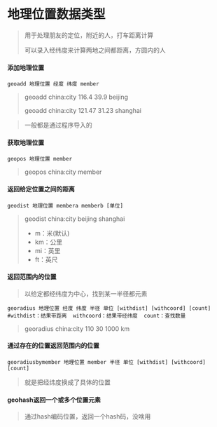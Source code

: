 # 地理位置数据类型

> 用于处理朋友的定位，附近的人，打车距离计算
>
> 可以录入经纬度来计算两地之间都距离，方圆内的人



#### 添加地理位置

```
geoadd 地理位置 经度 纬度 member
```

> geoadd china:city 116.4 39.9 beijing
>
> geoadd china:city 121.47 31.23 shanghai

> 一般都是通过程序导入的

#### 获取地理位置

```
geopos 地理位置 member
```

> geopos china:city member

#### 返回给定位置之间的距离

```
geodist 地理位置 membera memberb [单位]
```

> geodist china:city beijing shanghai
>
> - m：米(默认)
> - km：公里
> - mi：英里
> - ft：英尺

#### 返回范围内的位置

> 以给定都经纬度为中心，找到某一半径都元素

```shell
georadius 地理位置 经度 纬度 半径 单位 [withdist] [withcoord] [count]   #withdist：结果带距离  withcoord：结果带经纬度  count：查找数量
```

> georadius china:city 110 30 1000 km

#### 通过存在的位置返回范围内的位置

```
georadiusbymember 地理位置 member 半径 单位 [withdist] [withcoord] [count]
```

> 就是把经纬度换成了具体的位置

#### geohash返回一个或多个位置元素

> 通过hash编码位置，返回一个hash码，没啥用